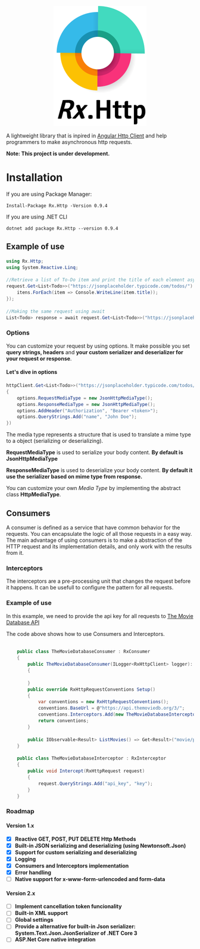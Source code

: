 <p align="center">
  <img src="Resources/rx.http.mini.png">
</p>

A lightweight library that is inpired in [Angular Http Client](https://angular.io/guide/http) and help programmers to make asynchronous http requests.

**Note: This project is under development.**

# Installation

If you are using Package Manager:

```
Install-Package Rx.Http -Version 0.9.4
```

If you are using .NET CLI

```
dotnet add package Rx.Http --version 0.9.4
```


## Example of use

```csharp
using Rx.Http;
using System.Reactive.Linq;

//Retrieve a list of To-Do item and print the title of each element asynchronously
request.Get<List<Todo>>("https://jsonplaceholder.typicode.com/todos/").Subscribe(itens => {
    itens.ForEach(item => Console.WriteLine(item.title));
});

//Making the same request using await
List<Todo> response = await request.Get<List<Todo>>("https://jsonplaceholder.typicode.com/todos/");

```

### Options

You can customize your request by using options. It make possible you set **query strings, headers** and **your custom serializer and deserializer for your request or response**.

#### Let's dive in options

```csharp
httpClient.Get<List<Todo>>("https://jsonplaceholder.typicode.com/todos/", options =>
{
    options.RequestMediaType = new JsonHttpMediaType();
    options.ResponseMediaType = new JsonHttpMediaType();
    options.AddHeader("Authorization", "Bearer <token>");
    options.QueryStrings.Add("name", "John Doe");
})
```

The media type represents a structure that is used to translate a mime type to a object (serializing or deserializing).

**RequestMediaType** is used to serialize your body content. **By default is JsonHttpMediaType**

**ResponseMediaType** is used to deserialize your body content. **By default it use the serializer based on mime type from response.**

You can customize your own *Media Type* by implementing the abstract class **HttpMediaType**.

## Consumers

A consumer is defined as a service that have common behavior for the requests. You can encapsulate the logic of all those requests in a easy way.
The main advantage of using consumers is to make a abstraction of the HTTP request and its implementation details, and only work with the results from it.

### Interceptors

The interceptors are a pre-processing unit that changes the request before it happens. It can be usefull to configure the pattern for all requests.

### Example of use

In this example, we need to provide the api key for all requests to [The Movie Database API](https://developers.themoviedb.org/3/)

The code above shows how to use Consumers and Interceptors.

```csharp

    public class TheMovieDatabaseConsumer : RxConsumer
    {
        public TheMovieDatabaseConsumer(ILogger<RxHttpClient> logger): base(new RxHttpClient(new HttpClient(), logger))
        {

        }
        public override RxHttpRequestConventions Setup()
        {
            var conventions = new RxHttpRequestConventions();
            conventions.BaseUrl = @"https://api.themoviedb.org/3/";
            conventions.Interceptors.Add(new TheMovieDatabaseInterceptor());
            return conventions;
        }

        public IObservable<Result> ListMovies() => Get<Result>("movie/popular");
    }

    public class TheMovieDatabaseInterceptor : RxInterceptor
    {
        public void Intercept(RxHttpRequest request)
        {
            request.QueryStrings.Add("api_key", "key");
        }
    }

```

### Roadmap

#### Version 1.x

 * [x] **Reactive GET, POST, PUT DELETE Http Methods**
 * [x] **Built-in JSON serializing and deserializing (using Newtonsoft.Json)**
 * [x] **Support for custom serializing and deserializing**
 * [x] **Logging**
 * [x] **Consumers and Interceptors implementation**
 * [x] **Error handling**
 * [ ] **Native support for x-www-form-urlencoded and form-data**

#### Version 2.x

 * [ ] **Implement cancellation token funcionality**
 * [ ] **Built-in XML support**
 * [ ] **Global settings**
 * [ ] **Provide a alternative for built-in Json serializer: System.Text.Json.JsonSerializer of .NET Core 3**
 * [ ] **ASP.Net Core native integration**
